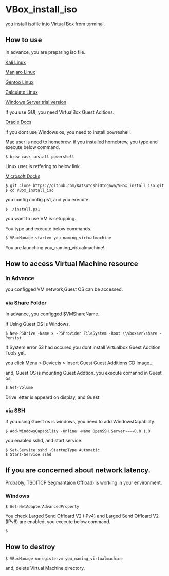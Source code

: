 # VBox_install_iso
you install isofile into Virtual Box from terminal.

## How to use

In advance, you are preparing iso file.

[Kali Linux](https://www.kali.org/)

[Manjaro Linux](https://manjaro.org/)

[Gentoo Linux](https://www.gentoo.org/)

[Calculate Linux](https://www.calculate-linux.org/)

[Windows Server trial version](https://www.microsoft.com/en-US/cloud-platform/windows-server-trial)

If you use GUI, you need VirtualBox Guest Aditions.

[Oracle Docs](https://www.oracle.com/virtualization/technologies/vm/downloads/virtualbox-downloads.html)

if you dont use Windows os, you need to install powreshell.

Mac user is need to homebrew. if you installed homebrew, you type and execute below command.
```
$ brew cask install powershell
```

Linux user is reffering to below link.

[Microsoft Docks](https://docs.microsoft.com/en-US/powershell/scripting/install/installing-powershell-core-on-linux?view=powershell-7)

```
$ git clone https://github.com/KatsutoshiOtogawa/VBox_install_iso.git
$ cd VBox_install_iso
```
you config config.ps1, and you execute.

```
$ ./install.ps1
```

you want to use VM is setupping.

You type and execute below commands.
```
$ VBoxManage startvm you_naming_virtualmachine
```
You are launching you_naming_virtualmachine!

## How to access Virtual Machine resource

### In Advance

you configged VM network,Guest OS can be accessed.



### via Share Folder

In advance, you configged $VMShareName.

If Using Guest OS is Windows,
```
$ New-PSDrive -Name x -PSProvider FileSystem -Root \\vboxsvr\share -Persist
```
If System error 53 had occured,you dont install Virtualbox Guest Addition Tools yet.

you click
Menu > Deviceis > Insert Guest Guest Additions CD Image...

and, Guest OS is mounting Guest Addtion.
you execute comannd in Guest os.
```
$ Get-Volume
```

Drive letter is appeard on display, and Guest 
### via SSH

If you using Guest os is windows, you need to add WindowsCapability.
```
$ Add-WindowsCapability -Online -Name OpenSSH.Server~~~~0.0.1.0
```

you enabled sshd, and start service.
```
$ Set-Service sshd -StartupType Automatic
$ Start-Service sshd
```

## If you are concerned about network latency.
Probably, TSO(TCP Segmantaion Offload) is working in your environment.
### Windows

```
$ Get-NetAdapterAdvancedProperty
```

You check Larged Send Offloard V2 (IPv4) and Larged Send Offloard V2 (IPv6) are enabled,
you execute below command.

```
$ 
```

## How to destroy 
```
$ VBoxManage unregistervm you_naming_virtualmachine
```
and, delete Virtual Machine directory.



